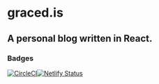 # graced.is
## A personal blog written in React.

### Badges
[![CircleCI](https://circleci.com/gh/thetrend/graced.is/tree/main.svg?style=svg)](https://circleci.com/gh/thetrend/graced.is/tree/main)[![Netlify Status](https://api.netlify.com/api/v1/badges/6566ec2d-a78a-436b-b3b2-f0801edf24da/deploy-status)](https://app.netlify.com/sites/graced-is/deploys)